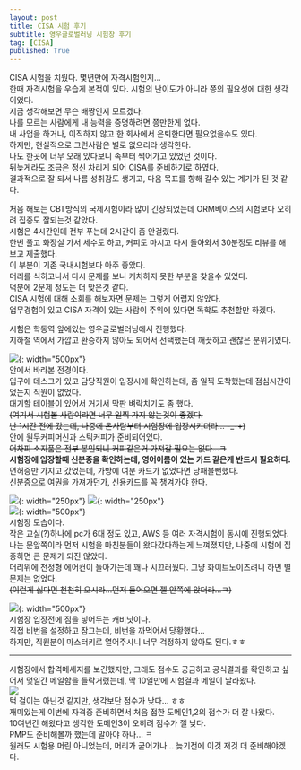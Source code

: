 ```yaml
---
layout: post
title: CISA 시험 후기
subtitle: 영우글로벌러닝 시험장 후기
tag: [CISA]
published: True
---
```



CISA 시험을 치뤘다. 몇년만에 자격시험인지...  
한때 자격시험을 우습게 본적이 있다. 시험의 난이도가 아니라 쯩의 필요성에 대한 생각이었다.  
지금 생각해보면 무슨 배짱인지 모르겠다.  
나를 모르는 사람에게 내 능력을 증명하려면 쯩만한게 없다.  
내 사업을 하거나, 이직하지 않고 한 회사에서 은퇴한다면 필요없을수도 있다.  
하지만, 현실적으로 그런사람은 별로 없으리라 생각한다.  
나도 한곳에 너무 오래 있다보니 속부터 썩어가고 있었던 것이다.  
뒤늦게라도 조금은 정신 차리게 되어 CISA를 준비하기로 하였다.  
결과적으로 잘 되서 나름 성취감도 생기고, 다음 목표를 향해 갈수 있는 계기가 된 것 같다.  
  
처음 해보는 CBT방식의 국제시험이라 많이 긴장되었는데 ORM베이스의 시험보다 오히려 집중도 잘되는것 같았다.  
시험은 4시간인데 전부 푸는데 2시간이 좀 안걸렸다.  
한번 풀고 화장실 가서 세수도 하고, 커피도 마시고 다시 돌아와서 30분정도 리뷰를 해보고 제출했다.   
이 부분이 기존 국내시험보다 아주 좋았다.  
머리를 식히고나서 다시 문제를 보니 캐치하지 못한 부분을 찾을수 있었다.  
덕분에 2문제 정도는 더 맞은것 같다.  
CISA 시험에 대해 소회를 해보자면 문제는 그렇게 어렵지 않았다.  
업무경험이 있고 CISA 자격이 있는 사람이 주위에 있다면 독학도 추천할만 하겠다.  

시험은 학동역 앞에있는 영우글로벌러닝에서 진행했다.  
지하철 역에서 가깝고 환승하지 않아도 되어서 선택했는데 깨끗하고 괜찮은 분위기였다.  

![](../img/2021-03-04-cisa%20시험%20후기/5.jpg){: width="500px"}  
안에서 바라본 전경이다.  
입구에 데스크가 있고 담당직원이 입장시에 확인하는데, 좀 일찍 도착했는데 점심시간이었는지 직원이 없었다.  
대기할 테이블이 있어서 거기서 막판 벼락치기도 좀 했다.  
~~(여기서 시험볼 사람이라면 너무 일찍 가지 않는것이 좋겠다.  
난 1시간 전에 갔는데, 나중에 온사람부터 시험장에 입장시키더라... -_-+)~~  
안에 원두커피머신과 스틱커피가 준비되어있다.  
~~어차피 소지품은 전부 봉인되니 커피같은거 가져갈 필요는 없다...ㅋ~~  
**시험장에 입장할때 신분증을 확인하는데, 영어이름이 있는 카드 같은게 반드시 필요하다.**  
면허증만 가지고 갔었는데, 가방에 여분 카드가 없었다면 낭패볼뻔했다.  
신분증으로 여권을 가져가던가, 신용카드를 꼭 챙겨가야 한다.  


![](../img/2021-03-04-cisa%20시험%20후기/1.jpg){: width="250px"}
![](../img/2021-03-04-cisa%20시험%20후기/2.jpg){: width="250px"}  
![](../img/2021-03-04-cisa%20시험%20후기/3.jpg){: width="500px"}  
시험장 모습이다.  
작은 교실(?)하나에 pc가 6대 정도 있고, AWS 등 여러 자격시험이 동시에 진행되었다.  
나는 문앞쪽이라 먼저 시험을 마친분들이 왔다갔다하는게 느껴졌지만, 나중에 시험에 집중하면 큰 문제가 되진 않았다.  
머리위에 천정형 에어컨이 돌아가는데 꽤나 시끄러웠다. 그냥 화이트노이즈려니 하면 별 문제는 없었다.  
~~(이런게 싫다면 천천히 오시라...먼저 들어오면 젤 안쪽에 앉더라...ㅋ)~~


![](../img/2021-03-04-cisa%20시험%20후기/4.jpg){: width="500px"}  
시험장 입장전에 짐을 넣어두는 캐비닛이다.  
직접 비번을 설정하고 잠그는데, 비번을 까먹어서 당황했다...  
하지만, 직원분이 마스터키로 열어주시니 너무 걱정하지 않아도 된다.ㅎㅎ  

---
  
시험장에서 합격메세지를 보긴했지만, 그래도 점수도 궁금하고 공식결과를 확인하고 싶어서 몇일간 메일함을 들락거렸는데, 딱 10일만에 시험결과 메일이 날라왔다.  
![](../img/2021-03-04-CISA%20시험%20후기/2021-03-14-23-41-53.png)  
턱 걸이는 아닌것 같지만, 생각보단 점수가 낮다... ㅎㅎ  
재미있는게 이번에 자격증 준비하면서 처음 접한 도메인1,2의 점수가 더 잘 나왔다.  
10여년간 해왔다고 생각한 도메인3이 오히려 점수가 젤 낮다.  
PMP도 준비해볼까 했는데 말아야 하나... ㅋ  
원래도 시험용 머린 아니었는데, 머리가 굳어가나... 늦기전에 이것 저것 더 준비해야겠다.  